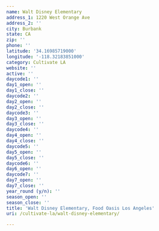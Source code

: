 ```yaml
---
name: Walt Disney Elementary
address_1: 1220 West Orange Ave
address_2: ''
city: Burbank
state: CA
zip: ''
phone: ''
latitude: '34.16985719000'
longitude: '-118.32183851000'
category: Cultivate LA
website: ''
active: ''
daycode1: ''
day1_open: ''
day1_close: ''
daycode2: ''
day2_open: ''
day2_close: ''
daycode3: ''
day3_open: ''
day3_close: ''
daycode4: ''
day4_open: ''
day4_close: ''
daycode5: ''
day5_open: ''
day5_close: ''
daycode6: ''
day6_open: ''
daycode7: ''
day7_open: ''
day7_close: ''
year_round (y/n): ''
season_open: ''
season_close: ''
title: 'Walt Disney Elementary, Food Oasis Los Angeles'
uri: /cultivate-la/walt-disney-elementary/

---
```

